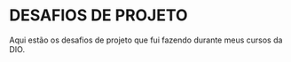 # DESAFIOS DE PROJETO

Aqui estão os desafios de projeto que fui fazendo durante meus cursos da DIO.

